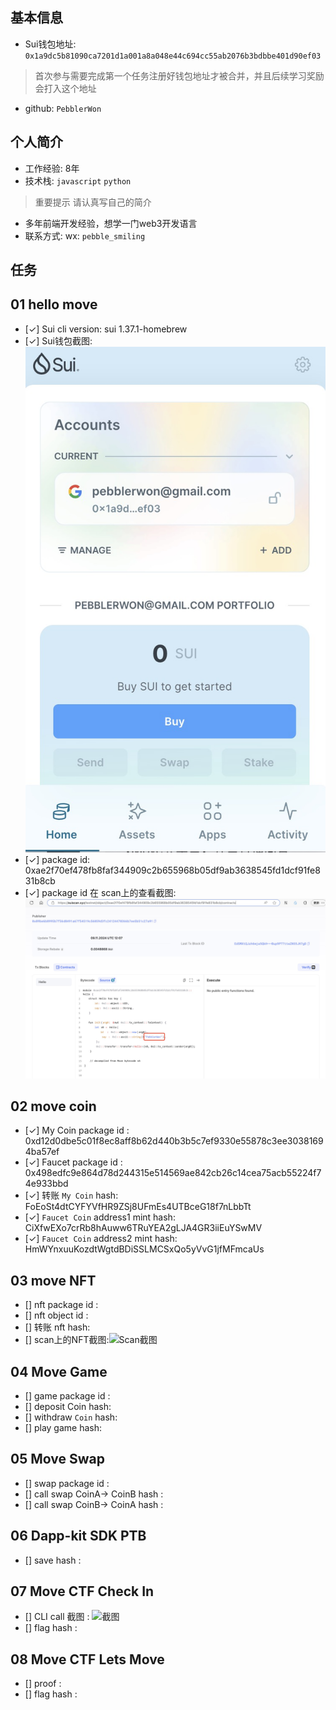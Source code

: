 ## 基本信息
- Sui钱包地址: `0x1a9dc5b81090ca7201d1a001a8a048e44c694cc55ab2076b3bdbbe401d90ef03`
> 首次参与需要完成第一个任务注册好钱包地址才被合并，并且后续学习奖励会打入这个地址
- github: `PebblerWon`

## 个人简介
- 工作经验: 8年
- 技术栈: `javascript` `python`
> 重要提示 请认真写自己的简介
- 多年前端开发经验，想学一门web3开发语言
- 联系方式: wx: `pebble_smiling` 

## 任务

##   01 hello move  
- [✓] Sui cli version: sui 1.37.1-homebrew
- [✓] Sui钱包截图: ![Sui钱包截图](./images/qb.jpg)
- [✓] package id: 0xae2f70ef478fb8faf344909c2b655968b05df9ab3638545fd1dcf91fe831b8cb
- [✓] package id 在 scan上的查看截图:![Scan截图](./images/a.jpg)

##   02 move coin
- [✓] My Coin package id : 0xd12d0dbe5c01f8ec8aff8b62d440b3b5c7ef9330e55878c3ee30381694ba57ef 
- [✓] Faucet package id : 0x498edfc9e864d78d244315e514569ae842cb26c14cea75acb55224f74e933bbd
- [✓] 转账 `My Coin` hash: FoEoSt4dtCYFYVfHR9ZSj8UFmEs4UTBceG18f7nLbbTt
- [✓] `Faucet Coin` address1 mint hash: CiXfwEXo7crRb8hAuww6TRuYEA2gLJA4GR3iiEuYSwMV
- [✓] `Faucet Coin` address2 mint hash: HmWYnxuuKozdtWgtdBDiSSLMCSxQo5yVvG1jfMFmcaUs

##   03 move NFT
- [] nft package id :
- [] nft object id : 
- [] 转账 nft  hash:
- [] scan上的NFT截图:![Scan截图](./images/你的图片地址)

##   04 Move Game
- [] game package id :
- [] deposit Coin hash:
- [] withdraw `Coin` hash:
- [] play game hash:

##   05 Move Swap
- [] swap package id :
- [] call swap CoinA-> CoinB  hash :
- [] call swap CoinB-> CoinA  hash :

##   06 Dapp-kit SDK PTB
- [] save hash :

##   07 Move CTF Check In
- [] CLI call 截图 : ![截图](./images/你的图片地址)
- [] flag hash :

##   08 Move CTF Lets Move
- [] proof : 
- [] flag hash :
